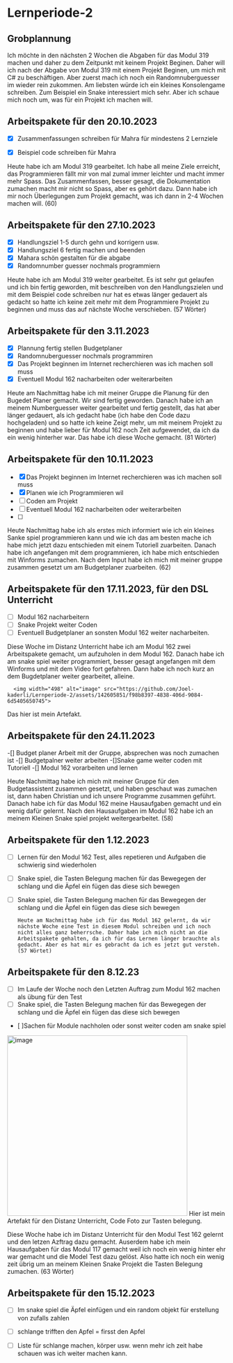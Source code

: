 # Lernperiode-2
## Grobplannung 
Ich möchte in den nächsten 2 Wochen die Abgaben für das Modul 319 machen und daher zu dem Zeitpunkt mit keinem Projekt Beginen. Daher will ich nach der Abgabe von Modul 319 mit einem Projekt Beginen, um mich mit C# zu beschäftigen. Aber zuerst mach ich noch ein Randomnuberguesser im wieder rein zukommen. Am liebsten würde ich ein kleines Konsolengame schreiben. Zum Beispiel ein Snake interessiert mich sehr. Aber ich schaue mich noch um, was für ein Projekt ich machen will.

## Arbeitspakete für den 20.10.2023

- [x] Zusammenfassungen schreiben für Mahra für mindestens 2 Lernziele
- [x] Beispiel code schreiben für Mahra

      
Heute habe ich am Modul 319 gearbeitet. Ich habe all meine Ziele erreicht, das Programmieren fällt mir von mal zumal immer leichter und macht immer mehr Spass. Das Zusammenfassen, besser gesagt, die Dokumentation zumachen macht mir nicht so Spass, aber es gehört dazu. Dann habe ich mir noch Überlegungen zum Projekt gemacht, was ich dann in 2-4 Wochen machen will. (60)     

## Arbeitspakete für den 27.10.2023
- [x] Handlungsziel 1-5 durch gehn und korrigern usw.
- [x] Handlungsziel 6 fertig machen und beenden
- [x] Mahara schön gestalten für die abgabe
- [x] Randomnumber guesser nochmals programmiern

Heute habe ich am Modul 319 weiter gearbeitet. Es ist sehr gut gelaufen und ich bin fertig geworden, mit beschreiben von den Handlungszielen und mit dem Beispiel code schreiben nur hat es etwas länger gedauert als gedacht so hatte ich keine zeit mehr mit dem Programmiere Projekt zu beginnen und muss das auf nächste Woche verschieben. 
(57 Wörter)

## Arbeitspakete für den 3.11.2023
-	[x] Plannung fertig stellen Budgetplaner
-	[x] Randomnuberguesser nochmals programmiren 
-	[x] Das Projekt beginnen im Internet recherchieren was ich machen soll muss
-	[x] Eventuell Modul 162 nacharbeiten oder weiterarbeiten

Heute am Nachmittag habe ich mit meiner Gruppe die Planung für den Bugedet Planer gemacht. Wir sind fertig geworden. Danach habe ich an meinem Numberguesser weiter gearbeitet und fertig gestellt, das hat aber länger gedauert, als ich gedacht habe (ich habe den Code dazu hochgeladen) und so hatte ich keine Zeigt mehr, um mit meinem Projekt zu beginnen und habe lieber für Modul 162 noch Zeit aufgewendet, da ich da ein wenig hinterher war. Das habe ich diese Woche gemacht. (81 Wörter)
## Arbeitspakete für den 10.11.2023
-	[X] Das Projekt beginnen im Internet recherchieren was ich machen soll muss
-	[X] Planen wie ich Programmieren wil
-	[ ] Coden am Projekt
-	[ ] Eventuell Modul 162 nacharbeiten oder weiterarbeiten
-	[ ] 

Heute Nachmittag habe ich als erstes mich informiert wie ich ein kleines Sanke spiel programmieren kann und wie ich das am besten mache ich habe mich jetzt dazu entschieden mit einem Tutoriell zuarbeiten. Danach habe ich angefangen mit dem programmieren, ich habe mich entschieden mit Winforms zumachen. Nach dem Input habe ich mich mit meiner gruppe zusammen gesetzt um am Budgetplaner zuarbeiten. (62)

## Arbeitspakete für den 17.11.2023, für den DSL Unterricht
-	[ ] Modul 162 nacharbeitern
-	[ ] Snake Projekt weiter Coden
-	[ ] Eventuell Budgetplaner an sonsten Modul 162 weiter nacharbeiten.

 Diese Woche im Distanz Unterricht habe ich am Modul 162 zwei Arbeitspakete gemacht, um aufzuholen in dem Modul 162. Danach habe ich am snake spiel weiter programmiert, besser gesagt angefangen mit dem Winforms und mit dem Video fort gefahren. Dann habe ich noch kurz an dem Bugdetplaner weiter gearbeitet, alleine.

      <img width="498" alt="image" src="https://github.com/Joel-kaderli/Lernperiode-2/assets/142605851/f98b8397-4838-406d-9084-6d5405650745">
Das hier ist mein Artefakt.

## Arbeitspakete für den 24.11.2023

-[] Budget planer Arbeit mit der Gruppe, absprechen was noch zumachen ist
-[] Budgetpalner weiter arbeiten
-[]Snake game weiter coden mit Tutoriell
-[] Modul 162 vorarbeiten und lernen

Heute Nachmittag habe ich mich mit meiner Gruppe für den Budgetassistent zusammen gesetzt, und haben geschaut was zumachen ist, dann haben Christian und ich unsere Programme zusammen geführt. Danach habe ich für das Modul 162 meine Hausaufgaben gemacht und ein wenig dafür gelernt. Nach den Hausaufgaben im Modul 162 habe ich an meinem Kleinen Snake spiel projekt weitergearbeitet. (58)

## Arbeitspakete für den 1.12.2023

-	[ ] Lernen für den Modul 162 Test, alles repetieren und Aufgaben die schwierig sind wiederholen
-	[ ] Snake spiel, die Tasten Belegung machen für das Bewegegen der schlang und die Äpfel ein fügen das diese sich bewegen
-	[ ] Snake spiel, die Tasten Belegung machen für das Bewegegen der schlang und die Äpfel ein fügen das diese sich bewegen

      Heute am Nachmittag habe ich für das Modul 162 gelernt, da wir nächste Woche eine Test in diesem Modul schreiben und ich noch nicht alles ganz beherrsche. Daher habe ich mich nicht an die Arbeitspakete gehalten, da ich für das Lernen länger brauchte als gedacht. Aber es hat mir es gebracht da ich es jetzt gut versteh.(57 Wörtet)
      
## Arbeitspakete für den 8.12.23
-	[ ] Im Laufe der Woche noch den Letzten Auftrag zum Modul 162 machen als übung für den Test
-	[ ] Snake spiel, die Tasten Belegung machen für das Bewegegen der schlang und die Äpfel ein fügen das diese sich bewegen 
-	[ ]Sachen für Module nachholen oder sonst weiter coden am snake spiel

<img width="414" alt="image" src="https://github.com/Joel-kaderli/Lernperiode-2/assets/142605851/16669ab0-83d9-4505-8a3b-66d662f776a9">
Hier ist mein Artefakt für den Distanz Unterricht, Code Foto zur Tasten belegung.

Diese Woche habe ich im Distanz Unterricht für den Modul Test 162 gelernt und den letzen Azftrag dazu gemacht. Auserdem habe ich mein Hausaufgaben für das Modul 117 gemacht weil ich noch ein wenig hinter ehr war gemacht und die Model Test dazu gelöst. Also hatte ich noch ein wenig zeit übrig um an meinem Kleinen Snake Projekt die Tasten Belegung zumachen. (63 Wörter)

## Arbeitspakete für den 15.12.2023
-	[ ] Im snake spiel die Äpfel einfügen und ein random objekt für erstellung von zufalls zahlen
-	[ ] schlange trifften den Apfel = firsst den Apfel 
-	[ ] Liste für schlange machen, körper usw. wenn mehr ich zeit habe schauen was ich weiter machen kann.


      
